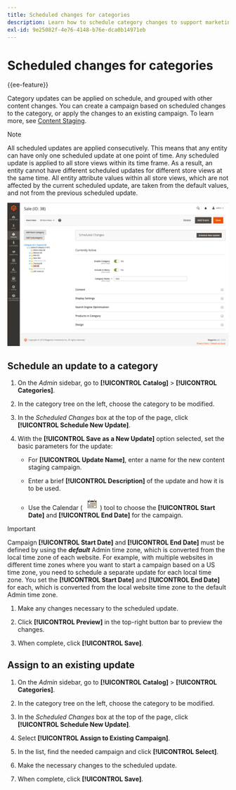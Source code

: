 ```yaml
---
title: Scheduled changes for categories
description: Learn how to schedule category changes to support marketing campaigns and store promotions.
exl-id: 9e25082f-4e76-4148-b76e-dca0b14971eb
---
```

# Scheduled changes for categories

{{ee-feature}}

Category updates can be applied on schedule, and grouped with other content changes. You can create a campaign based on scheduled changes to the category, or apply the changes to an existing campaign. To learn more, see [Content Staging](../content-design/content-staging.md).

>[!NOTE]
>
>All scheduled updates are applied consecutively. This means that any entity can have only one scheduled update at one point of time. Any scheduled update is applied to all store views within its time frame. As a result, an entity cannot have different scheduled updates for different store views at the same time. All entity attribute values within all store views, which are not affected by the current scheduled update, are taken from the default values, and not from the previous scheduled update.

![Scheduled Changes](./assets/category-scheduled-changes.png)<!-- zoom -->

## Schedule an update to a category

1. On the _Admin_ sidebar, go to **[!UICONTROL Catalog]** > **[!UICONTROL Categories]**.

1. In the category tree on the left, choose the category to be modified.

1. In the _Scheduled Changes_ box at the top of the page, click **[!UICONTROL Schedule New Update]**.

1. With the **[!UICONTROL Save as a New Update]** option selected, set the basic parameters for the update:

   - For **[!UICONTROL Update Name]**, enter a name for the new content staging campaign.

   - Enter a brief **[!UICONTROL Description]** of the update and how it is to be used.

   - Use the Calendar ( ![Calendar icon](../assets/icon-calendar.png) ) tool to choose the **[!UICONTROL Start Date]** and **[!UICONTROL End Date]** for the campaign.

>[!IMPORTANT]
>
>Campaign **[!UICONTROL Start Date]** and **[!UICONTROL End Date]** must be defined by using the **_default_** Admin time zone, which is converted from the local time zone of each website. For example, with multiple websites in different time zones where you want to start a campaign based on a US time zone, you need to schedule a separate update for each local time zone. You set the **[!UICONTROL Start Date]** and **[!UICONTROL End Date]** for each, which is converted from the local website time zone to the default Admin time zone.

1. Make any changes necessary to the scheduled update.

1. Click **[!UICONTROL Preview]** in the top-right button bar to preview the changes.

1. When complete, click **[!UICONTROL Save]**.

## Assign to an existing update

1. On the _Admin_ sidebar, go to **[!UICONTROL Catalog]** > **[!UICONTROL Categories]**.

1. In the category tree on the left, choose the category to be modified.

1. In the _Scheduled Changes_ box at the top of the page, click **[!UICONTROL Schedule New Update]**.

1. Select **[!UICONTROL Assign to Existing Campaign]**.

1. In the list, find the needed campaign and click **[!UICONTROL Select]**.

1. Make the necessary changes to the scheduled update.

1. When complete, click **[!UICONTROL Save]**.

